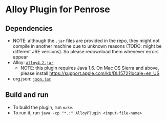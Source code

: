 # Alloy Plugin for Penrose

## Dependencies

- NOTE: although the `.jar` files are provided in the repo, they might not compile in another machine due to unknown reasons (TODO: might be different JRE versions). So please redownload them whenever errors appear
- Alloy: [`alloy4.2.jar`](http://alloy.lcs.mit.edu/alloy/downloads/alloy4.2.jar)
    - NOTE: this plugin requires Java 1.6. On Mac OS Sierra and above, please install https://support.apple.com/kb/DL1572?locale=en_US
- org.json: [`json.jar`](http://central.maven.org/maven2/org/json/json/20180813/json-20180813.jar)

## Build and run

- To build the plugin, run `make`.
- To run it, run `java -cp "*.:" AlloyPlugin <input-file-name>`
